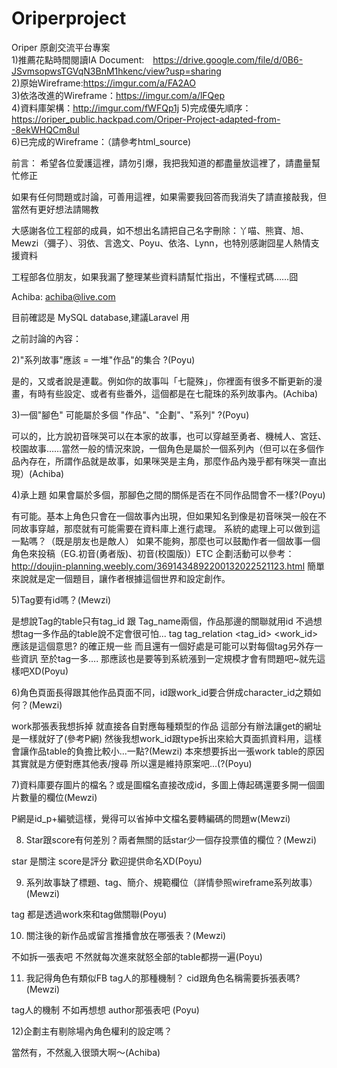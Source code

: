 # Oriperproject
Oriper 原創交流平台專案<br>
1)推薦花點時間閱讀IA Document:　https://drive.google.com/file/d/0B6-JSvmsopwsTGVqN3BnM1hkenc/view?usp=sharing<br>
2)原始Wireframe:https://imgur.com/a/FA2AO<br>
3)依洛改進的Wireframe：https://imgur.com/a/lFQep<br>
4)資料庫架構：http://imgur.com/fWFQp1j
5)完成優先順序：https://oriper_public.hackpad.com/Oriper-Project-adapted-from--8ekWHQCm8ul<br>
6)已完成的Wireframe：（請參考html_source)

前言：
希望各位愛護這裡，請勿引爆，我把我知道的都盡量放這裡了，請盡量幫忙修正

如果有任何問題或討論，可善用這裡，如果需要我回答而我消失了請直接敲我，但當然有更好想法請賜教

大感謝各位工程部的成員，如不想出名請把自己名字刪除：丫喵、熊寶、旭、Mewzi（彌子）、羽依、言逸文、Poyu、依洛、Lynn，也特別感謝囧星人熱情支援資料

工程部各位朋友，如果我漏了整理某些資料請幫忙指出，不懂程式碼……囧

Achiba: achiba@live.com


目前確認是 MySQL database,建議Laravel 用

之前討論的內容：

2)"系列故事"應該 = 一堆"作品"的集合 ?(Poyu)

是的，又或者說是連載。例如你的故事叫「七龍殊」，你裡面有很多不斷更新的漫畫，有時有些設定、或者有些番外，這個都是在七龍珠的系列故事內。(Achiba)

3)一個"腳色" 可能屬於多個 "作品"、"企劃"、"系列" ?(Poyu)

可以的，比方說初音咪哭可以在本家的故事，也可以穿越至勇者、機械人、宮廷、校園故事……當然一般的情況來說，一個角色是屬於一個系列內（但可以在多個作品內存在，所謂作品就是故事，如果咪哭是主角，那麼作品內幾乎都有咪哭一直出現）(Achiba)

4)承上題 如果會屬於多個，那腳色之間的關係是否在不同作品間會不一樣?(Poyu)

有可能。基本上角色只會在一個故事內出現，但如果知名到像是初音咪哭一般在不同故事穿越，那麼就有可能需要在資料庫上進行處理。
系統的處理上可以做到這一點嗎？（既是朋友也是敵人）
如果不能夠，那麼也可以鼓勵作者一個故事一個角色來投稿（EG.初音(勇者版)、初音(校園版)）ETC
企劃活動可以參考：http://doujin-planning.weebly.com/3691434892200132022521123.html
簡單來說就是定一個題目，讓作者根據這個世界和設定創作。

5)Tag要有id嗎？(Mewzi)

是想說Tag的table只有tag_id 跟 Tag_name兩個，作品那邊的關聯就用id
不過想想tag一多作品的table說不定會很可怕...
tag <tag-id> <tag-name>
tag_relation <tag_id> <work_id>
應該是這個意思?
的確正規一些 而且還有一個好處是可能可以對每個tag另外存一些資訊
至於tag一多.... 那應該也是要等到系統漲到一定規模才會有問題吧~就先這樣吧XD(Poyu)

6)角色頁面長得跟其他作品頁面不同，id跟work_id要合併成character_id之類如何？(Mewzi)

work那張表我想拆掉 就直接各自對應每種類型的作品
這部分有辦法讓get的網址是一樣就好了(參考P網)
然後我想work_id跟type拆出來給大頁面抓資料用，這樣會讓作品table的負擔比較小...一點?(Mewzi)
本來想要拆出一張work table的原因其實就是方便對應其他表/搜尋
所以還是維持原案吧...(?(Poyu)

7)資料庫要存圖片的檔名？或是圖檔名直接改成id，多圖上傳起碼還要多開一個圖片數量的欄位(Mewzi)

P網是id_p+編號這樣，覺得可以省掉中文檔名要轉編碼的問題w(Mewzi)

8) Star跟score有何差別？兩者無關的話star少一個存投票值的欄位？(Mewzi)

star 是關注 score是評分 歡迎提供命名XD(Poyu)

9) 系列故事缺了標題、tag、簡介、規範欄位（詳情參照wireframe系列故事）(Mewzi)

tag 都是透過work來和tag做關聯(Poyu)

10) 關注後的新作品或留言推播會放在哪張表？(Mewzi)

不如拆一張表吧 不然就每次進來就怒全部的table都撈一遍(Poyu)

11) 我記得角色有類似FB tag人的那種機制？ cid跟角色名稱需要拆張表嗎?(Mewzi)

tag人的機制 不如再想想 author那張表吧 (Poyu)

12)企劃主有剔除場內角色權利的設定嗎？

當然有，不然亂入很頭大啊～(Achiba)


